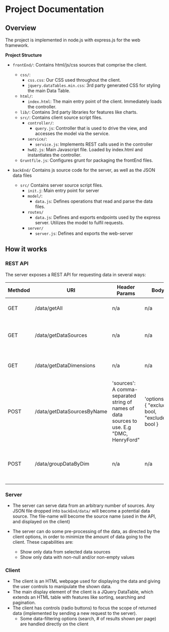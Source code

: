 # Project Documentation

## Overview

The project is implemented in node.js with express.js for the web framework. 

**Project Structure**

* `frontEnd/`: Contains html/js/css sources that comprise the client.
    * `css/`: 
        * `css.css`: Our CSS used throughout the client.
        * `jquery.dataTables.min.css`: 3rd party generated CSS for styling the main Data Table.
    * `html/`:
        * `index.html`: The main entry point of the client. Immediately loads the controller.
    * `lib/`: Contains 3rd party libraries for features like charts. 
    * `src/`: Contains client source script files.
        * `controller/`:
            * `query.js`: Controller that is used to drive the view, and accesses the model via the service.
        * `service/`:
            * `service.js`: Implements REST calls used in the controller
        * `hw02.js`: Main Javascript file. Loaded by index.html and instantiates the controller. 
    * `Gruntfile.js`: Configures grunt for packaging the frontEnd files. 

* `backEnd/` Contains js source code for the server, as well as the JSON data files
    * `src/` Contains server source script files.
        * `init.j`: Main entry point for server    
        * `model/`: 
            * `data.js`: Defines operations that read and parse the data files. 
        * `routes/`
            * `data.js`: Defines and exports endpoints used by the express server. Utilizes the model to fulfil requests.
        * `server/`
            * `server.js`: Defines and exports the web-server

## How it works

### REST API

The server exposes a REST API for requesting data in several ways:

	
| Methdod | URI                      | Header Params | Body Params  | Description       |
| --------|--------------------------|------------------------|-------------------|-------------------|
| GET     |/data/getAll              | n/a                    | n/a               |returns data from all sources  |
| GET     |/data/getDataSources      | n/a                    | n/a               |returns a list of available data source names  |
| GET     |/data/getDataDimensions      | n/a                    | n/a               |returns a list of all data dimensions  |
| POST    |/data/getDataSourcesByName| 'sources': <br> A comma-separated string of names of data sources to use. E.g "DMC, HenryFord" | 'options':<br> { "excludeNull": bool, "excludeEmptyStr": bool } |returns data *only* from the data sets in *sources*, and prunes data according to the *options* set  |
| POST     |/data/groupDataByDim      | n/a                    | n/a               |returns a a data set that is grouped by a given dimension  |


### Server 

* The server can serve data from an arbitrary number of sources. Any JSON file dropped into `backEnd/data/` 
will become a potential data source. The file-name will become the source name (used in the API, and displayed
on the client)

* The server can do some pre-processing of the data, as directed by the client options, in order to minimize the
amount of data going to the client. These capabilities are:
    * Show only data from selected data sources
    * Show only data with non-null and/or non-empty values
    
### Client

* The client is an HTML webpage used for displaying the data and giving the user controls to manipulate the shown data.
* The main display element of the client is a JQuery DataTable, which extends an HTML table with features like sorting,
searching and pagination. 
* The client has controls (radio buttons) to focus the scope of returned data (implemented by sending a new 
request to the server).
    * Some data-filtering options (search, # of results shown per page) are handled directly on the client